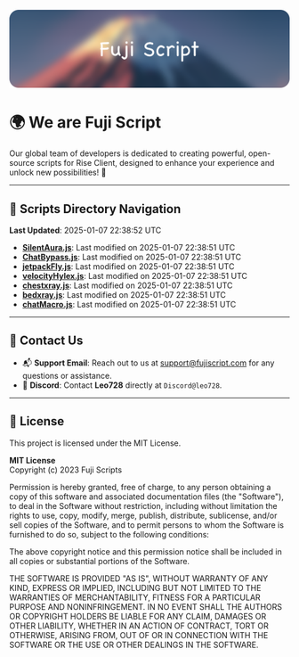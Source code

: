 ![Banner](.github/b.webp)

# 🌍 **We are Fuji Script**

Our global team of developers is dedicated to creating powerful, open-source scripts for Rise Client, designed to enhance your experience and unlock new possibilities! 🌟

---
<!-- SCRIPTS_NAVIGATION_START -->
## 📂 **Scripts Directory Navigation**

**Last Updated**: 2025-01-07 22:38:52 UTC

- **[SilentAura.js](scripts/SilentAura.js)**: Last modified on 2025-01-07 22:38:51 UTC
- **[ChatBypass.js](scripts/ChatBypass.js)**: Last modified on 2025-01-07 22:38:51 UTC
- **[jetpackFly.js](scripts/jetpackFly.js)**: Last modified on 2025-01-07 22:38:51 UTC
- **[velocityHylex.js](scripts/velocityHylex.js)**: Last modified on 2025-01-07 22:38:51 UTC
- **[chestxray.js](scripts/chestxray.js)**: Last modified on 2025-01-07 22:38:51 UTC
- **[bedxray.js](scripts/bedxray.js)**: Last modified on 2025-01-07 22:38:51 UTC
- **[chatMacro.js](scripts/chatMacro.js)**: Last modified on 2025-01-07 22:38:51 UTC

<!-- SCRIPTS_NAVIGATION_END -->

---

## 💬 **Contact Us**  
- 📬 **Support Email**: Reach out to us at [support@fujiscript.com](mailto:support@fujiscript.com) for any questions or assistance.  
- 💬 **Discord**: Contact **Leo728** directly at `Discord@leo728`.

---

## 📜 **License**

This project is licensed under the MIT License.  

**MIT License**  
Copyright (c) 2023 Fuji Scripts  

Permission is hereby granted, free of charge, to any person obtaining a copy of this software and associated documentation files (the "Software"), to deal in the Software without restriction, including without limitation the rights to use, copy, modify, merge, publish, distribute, sublicense, and/or sell copies of the Software, and to permit persons to whom the Software is furnished to do so, subject to the following conditions:  

The above copyright notice and this permission notice shall be included in all copies or substantial portions of the Software.  

THE SOFTWARE IS PROVIDED "AS IS", WITHOUT WARRANTY OF ANY KIND, EXPRESS OR IMPLIED, INCLUDING BUT NOT LIMITED TO THE WARRANTIES OF MERCHANTABILITY, FITNESS FOR A PARTICULAR PURPOSE AND NONINFRINGEMENT. IN NO EVENT SHALL THE AUTHORS OR COPYRIGHT HOLDERS BE LIABLE FOR ANY CLAIM, DAMAGES OR OTHER LIABILITY, WHETHER IN AN ACTION OF CONTRACT, TORT OR OTHERWISE, ARISING FROM, OUT OF OR IN CONNECTION WITH THE SOFTWARE OR THE USE OR OTHER DEALINGS IN THE SOFTWARE.  
